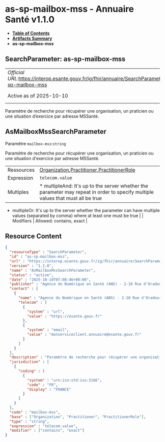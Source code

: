 # as-sp-mailbox-mss - Annuaire Santé v1.1.0

* [**Table of Contents**](toc.md)
* [**Artifacts Summary**](artifacts.md)
* **as-sp-mailbox-mss**

## SearchParameter: as-sp-mailbox-mss 

| | |
| :--- | :--- |
| *Official URL*:https://interop.esante.gouv.fr/ig/fhir/annuaire/SearchParameter/as-sp-mailbox-mss | *Version*:1.1.0 |
| Active as of 2025-10-10 | *Computable Name*:AsMailboxMssSearchParameter |

 
Paramètre de recherche pour récupérer une organisation, un praticien ou une situation d’exercice par adresse MSSanté. 

## AsMailboxMssSearchParameter

Paramètre `mailbox-mss`:`string`

Paramètre de recherche pour récupérer une organisation, un praticien ou une situation d'exercice par adresse MSSanté.

| | |
| :--- | :--- |
| Ressources | [Organization](http://hl7.org/fhir/R4/organization.html),[Practitioner](http://hl7.org/fhir/R4/practitioner.html),[PractitionerRole](http://hl7.org/fhir/R4/practitionerrole.html) |
| Expression | `telecom.value` |
| Multiples | * multipleAnd: It's up to the server whether the parameter may repeat in order to specify multiple values that must all be true
* multipleOr: It's up to the server whether the parameter can have multiple values (separated by comma) where at least one must be true
 |
| Modifiers | Allowed: contains, exact |



## Resource Content

```json
{
  "resourceType" : "SearchParameter",
  "id" : "as-sp-mailbox-mss",
  "url" : "https://interop.esante.gouv.fr/ig/fhir/annuaire/SearchParameter/as-sp-mailbox-mss",
  "version" : "1.1.0",
  "name" : "AsMailboxMssSearchParameter",
  "status" : "active",
  "date" : "2025-10-10T07:08:46+00:00",
  "publisher" : "Agence du Numérique en Santé (ANS) - 2-10 Rue d'Oradour-sur-Glane, 75015 Paris",
  "contact" : [
    {
      "name" : "Agence du Numérique en Santé (ANS) - 2-10 Rue d'Oradour-sur-Glane, 75015 Paris",
      "telecom" : [
        {
          "system" : "url",
          "value" : "https://esante.gouv.fr"
        },
        {
          "system" : "email",
          "value" : "monserviceclient.annuaire@esante.gouv.fr"
        }
      ]
    }
  ],
  "description" : "Paramètre de recherche pour récupérer une organisation, un praticien ou une situation d'exercice par adresse MSSanté.",
  "jurisdiction" : [
    {
      "coding" : [
        {
          "system" : "urn:iso:std:iso:3166",
          "code" : "FR",
          "display" : "FRANCE"
        }
      ]
    }
  ],
  "code" : "mailbox-mss",
  "base" : ["Organization", "Practitioner", "PractitionerRole"],
  "type" : "string",
  "expression" : "telecom.value",
  "modifier" : ["contains", "exact"]
}

```
